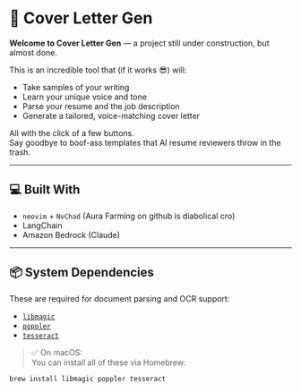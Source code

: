 # 📝 Cover Letter Gen

**Welcome to Cover Letter Gen** — a project still under construction, but almost done.

This is an incredible tool that (if it works 😎) will:

- Take samples of your writing
- Learn your unique voice and tone
- Parse your resume and the job description
- Generate a tailored, voice-matching cover letter

All with the click of a few buttons.  
Say goodbye to boof-ass templates that AI resume reviewers throw in the trash.

---

## 💻 Built With

- `neovim` + `NvChad` (Aura Farming on github is diabolical cro)
- LangChain
- Amazon Bedrock (Claude)

---

## 📦 System Dependencies

These are required for document parsing and OCR support:

- [`libmagic`](https://formulae.brew.sh/formula/libmagic)
- [`poppler`](https://formulae.brew.sh/formula/poppler)
- [`tesseract`](https://formulae.brew.sh/formula/tesseract)

> ✅ On macOS:  
> You can install all of these via Homebrew:
```bash
brew install libmagic poppler tesseract
